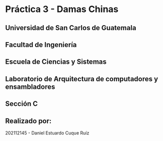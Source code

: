 # Práctica 3 - Damas Chinas
## Universidad de San Carlos de Guatemala
## Facultad de Ingeniería
## Escuela de Ciencias y Sistemas
## Laboratorio de Arquitectura de computadores y ensambladores
## Sección C

## Realizado por:
202112145 - Daniel Estuardo Cuque Ruíz
